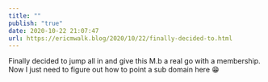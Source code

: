 ```yaml
---
title: ""
publish: "true"
date: 2020-10-22 21:07:47
url: https://ericmwalk.blog/2020/10/22/finally-decided-to.html
---
```


Finally decided to jump all in and give this M.b a real go with a membership. Now I just need to figure out how to point a sub domain here 😁